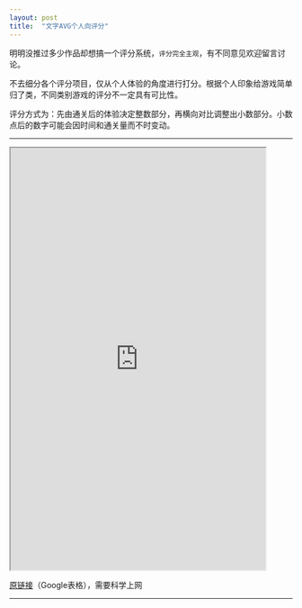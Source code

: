 ```yaml
---
layout: post
title:  "文字AVG个人向评分"
---
```

明明没推过多少作品却想搞一个评分系统，`评分完全主观`，有不同意见欢迎留言讨论。

不去细分各个评分项目，仅从个人体验的角度进行打分。根据个人印象给游戏简单归了类，不同类别游戏的评分不一定具有可比性。

评分方式为：先由通关后的体验决定整数部分，再横向对比调整出小数部分。小数点后的数字可能会因时间和通关量而不时变动。

---

<iframe height="750" width="90%" src="https://docs.google.com/spreadsheets/d/e/2PACX-1vQi-BLEn-vMtMNNj2bPFZ0ChXSVLCW7D3e49ZUeYHRw4FPrrA1R1AaZoaE95oRwruXZF9sOO0Mxr61t/pubhtml?widget=true&amp;headers=false"></iframe>

[原链接][table1]（Google表格），需要科学上网

---
[table1]: https://docs.google.com/spreadsheets/d/1fDHvHhN6lrn3G-G7En0tdUHuTllaTrtYf7M7UE7jKh0/edit#gid=1237096488
